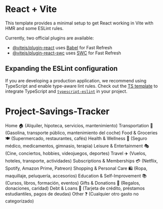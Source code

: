 # React + Vite

This template provides a minimal setup to get React working in Vite with HMR and some ESLint rules.

Currently, two official plugins are available:

- [@vitejs/plugin-react](https://github.com/vitejs/vite-plugin-react/blob/main/packages/plugin-react/README.md) uses [Babel](https://babeljs.io/) for Fast Refresh
- [@vitejs/plugin-react-swc](https://github.com/vitejs/vite-plugin-react-swc) uses [SWC](https://swc.rs/) for Fast Refresh

## Expanding the ESLint configuration

If you are developing a production application, we recommend using TypeScript and enable type-aware lint rules. Check out the [TS template](https://github.com/vitejs/vite/tree/main/packages/create-vite/template-react-ts) to integrate TypeScript and [`typescript-eslint`](https://typescript-eslint.io) in your project.
# Project-Savings-Tracker


Home 🏠 (Alquiler, hipoteca, servicios, mantenimiento)
Transportation 🚗 (Gasolina, transporte público, mantenimiento del coche)
Food & Groceries 🍽️ (Supermercado, restaurantes, cafés)
Health & Wellness 🏥 (Seguro médico, medicamentos, gimnasio, terapia)
Leisure & Entertainment 🎭 (Cine, conciertos, hobbies, videojuegos, deportes)
Travel ✈️ (Vuelos, hoteles, transporte, actividades)
Subscriptions & Memberships 💳 (Netflix, Spotify, Amazon Prime, Patreon)
Shopping & Personal Care 🛍️ (Ropa, maquillaje, peluquería, accesorios)
Education & Self-Improvement 📚 (Cursos, libros, formación, eventos)
Gifts & Donations 🎁 (Regalos, donaciones, caridad)
Debt & Loans 🏦 (Tarjeta de crédito, préstamos estudiantiles, pagos de deudas)
Other ❓ (Cualquier otro gasto no categorizado)
